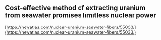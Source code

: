 ## Cost-effective method of extracting uranium from seawater promises limitless nuclear power
  
  [https://newatlas.com/nuclear-uranium-seawater-fibers/55033/](https://newatlas.com/nuclear-uranium-seawater-fibers/55033/)